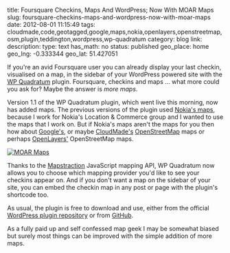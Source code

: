 title: Foursquare Checkins, Maps And WordPress; Now With MOAR Maps
slug: foursquare-checkins-maps-and-wordpress-now-with-moar-maps
date: 2012-08-01 11:15:49
tags: cloudmade,code,geotagged,google,maps,nokia,openlayers,openstreetmap,osm,plugin,teddington,wordpress,wp-quadratum
category: blog
link: 
description: 
type: text
has_math: no
status: published
geo_place: home
geo_lng: -0.333344
geo_lat: 51.427051

If you're an avid Foursquare user you can already display your last checkin, visualised on a map, in the sidebar of your WordPress powered site with the [WP Quadratum](https://wordpress.org/extend/plugins/wp-quadratum/ "https://wordpress.org/extend/plugins/wp-quadratum/") plugin. Foursquare, checkins and maps ... what more could you ask for? Maybe the answer is *more maps*.

Version 1.1 of the WP Quadratum plugin, which went live this morning, now has added maps. The previous versions of the plugin used [Nokia's maps](https://maps.nokia.com "https://maps.nokia.com"), because I work for Nokia's Location & Commerce group and I wanted to use the maps that I work on. But if Nokia's maps aren't the maps for you then how about [Google's](https://maps.google.com "https://maps.google.com"), or maybe [CloudMade's](https://cloudmade.com "https://cloudmade.com") [OpenStreetMap](https://www.openstreetmap.org "https://www.openstreetmap.org") maps or perhaps [OpenLayers'](https://openlayers.org "https://openlayers.org") OpenStreetMap maps.

<!-- TEASER_END -->

[![](/wp-content/uploads/2012/08/MOAR-Maps.jpg "MOAR Maps")](/wp-content/uploads/2012/08/MOAR-Maps.jpg "/wp-content/uploads/2012/08/MOAR-Maps.jpg")

Thanks to the [Mapstraction](https://mapstraction.com "https://mapstraction.com") JavaScript mapping API, WP Quadratum now allows you to choose which mapping provider you'd like to see your checkins appear on. And if you don't want a map on the sidebar of your site, you can embed the checkin map in any post or page with the plugin's shortcode too.

As usual, the plugin is free to download and use, either from the official [WordPress plugin repository](https://wordpress.org/extend/plugins/wp-quadratum/ "https://wordpress.org/extend/plugins/wp-quadratum/") or from [GitHub](https://github.com/vicchi/wp-quadratum/ "https://github.com/vicchi/wp-quadratum/").

As a fully paid up and self confessed map geek I may be somewhat biased but surely most things can be improved with the simple addition of more maps.





